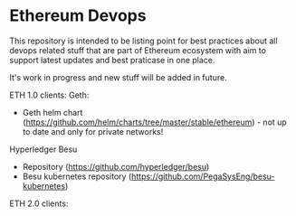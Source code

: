 # Ethereum Devops

This repository is intended to be listing point for best practices about all devops related stuff that are part of Ethereum ecosystem with aim to support latest updates and best praticase in one place.

It's work in progress and new stuff will be added in future.

ETH 1.0 clients:
Geth:
  * Geth helm chart (https://github.com/helm/charts/tree/master/stable/ethereum) - not up to date and only for private networks!

Hyperledger Besu
  * Repository (https://github.com/hyperledger/besu)
  * Besu kubernetes repository (https://github.com/PegaSysEng/besu-kubernetes)
  
ETH 2.0 clients:
